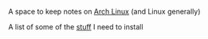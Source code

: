 A space to keep notes on [Arch Linux](https://archlinux.org/) (and Linux generally)

A list of some of the [stuff](Stuff.md) I need to install


